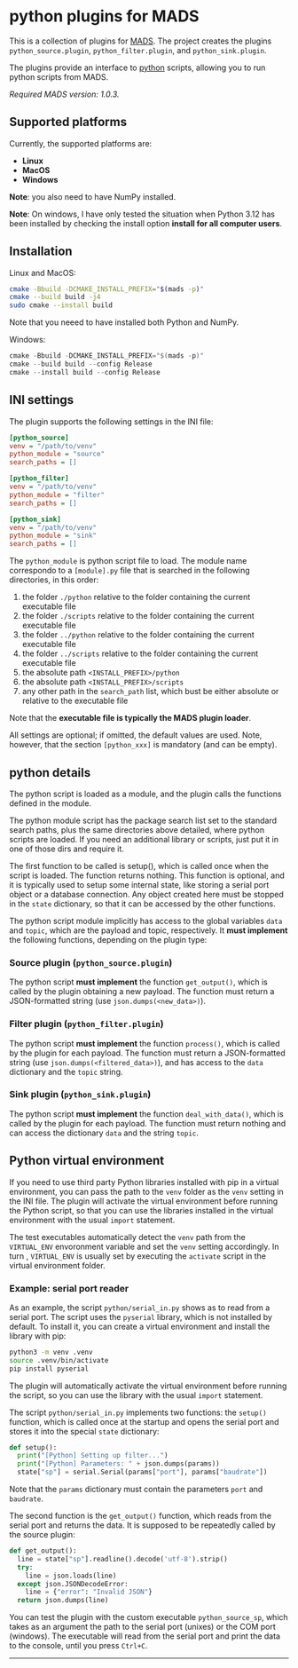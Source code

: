 # python plugins for MADS

This is a collection of plugins for [MADS](https://github.com/MADS-NET/MADS). The project creates the plugins `python_source.plugin`, `python_filter.plugin`, and `python_sink.plugin`.

The plugins provide an interface to [python](https://python.org) scripts, allowing you to run python scripts from MADS.

*Required MADS version: 1.0.3.*


## Supported platforms

Currently, the supported platforms are:

* **Linux** 
* **MacOS**
* **Windows**

**Note**: you also need to have NumPy installed.

**Note**: On windows, I have only tested the situation when Python 3.12 has been installed by checking the install option **install for all computer users**.


## Installation

Linux and MacOS:

```bash
cmake -Bbuild -DCMAKE_INSTALL_PREFIX="$(mads -p)"
cmake --build build -j4
sudo cmake --install build
```

Note that you neeed to have installed both Python and NumPy.


Windows:

```powershell
cmake -Bbuild -DCMAKE_INSTALL_PREFIX="$(mads -p)"
cmake --build build --config Release
cmake --install build --config Release
```


## INI settings

The plugin supports the following settings in the INI file:

```ini
[python_source]
venv = "/path/to/venv"
python_module = "source"
search_paths = []

[python_filter]
venv = "/path/to/venv"
python_module = "filter"
search_paths = []

[python_sink]
venv = "/path/to/venv"
python_module = "sink"
search_paths = []
```

The `python_module` is python script file to load. The module name correspondo to a `[module].py` file that is searched in the following directories, in this order:

1. the folder `./python` relative to the folder containing the current executable file
2. the folder `./scripts` relative to the folder containing the current executable file
3. the folder `../python` relative to the folder containing the current executable file
4. the folder `../scripts` relative to the folder containing the current executable file
5. the absolute path `<INSTALL_PREFIX>/python`
6. the absolute path `<INSTALL_PREFIX>/scripts`
7. any other path in the `search_path` list, which bust be either absolute or relative to the executable file

Note that the **executable file is typically the MADS plugin loader**.

All settings are optional; if omitted, the default values are used. Note, however, that the section `[python_xxx]` is mandatory (and can be empty).


## python details

The python script is loaded as a module, and the plugin calls the functions defined in the module.

The python module script has the package search list set to the standard search paths, plus the same directories above detailed, where python scripts are loaded. If you need an additional library or scripts, just put it in one of those dirs and require it.

The first function to be called is setup(), which is called once when the script is loaded. The function returns nothing. This function is optional, and it is typically used to setup some internal state, like storing a serial port object or a database connection. Any object created here must be stopped in the `state` dictionary, so that it can be accessed by the other functions.

The python script module implicitly has access to the global variables `data` and `topic`, which are the payload and topic, respectively. It **must implement** the following functions, depending on the plugin type:

### Source plugin (`python_source.plugin`)

The python script **must implement** the function `get_output()`, which is called by the plugin obtaining a new payload. The function must return a JSON-formatted string (use `json.dumps(<new_data>)`).

### Filter plugin (`python_filter.plugin`)

The python script **must implement** the function `process()`, which is called by the plugin for each payload. The function must return a JSON-formatted string (use `json.dumps(<filtered_data>)`), and has access to the `data` dictionary and the `topic` string.

### Sink plugin (`python_sink.plugin`)

The python script **must implement** the function `deal_with_data()`, which is called by the plugin for each payload. The function must return nothing and can access the dictionary `data` and the string `topic`.

## Python virtual environment

If you need to use third party Python libraries installed with pip in a virtual environment, you can pass the path to the `venv` folder as the `venv` setting in the INI file. The plugin will activate the virtual environment before running the Python script, so that you can use the libraries installed in the virtual environment with the usual `import` statement.

The test executables automatically detect the `venv` path from the `VIRTUAL_ENV` envoronment variable and set the `venv` setting accordingly. In turn , `VIRTUAL_ENV` is usually set by executing the `activate` script in the virtual environment folder.

### Example: serial port reader

As an example, the script `python/serial_in.py` shows as to read from a serial port. The script uses the `pyserial` library, which is not installed by default. To install it, you can create a virtual environment and install the library with pip:

```bash
python3 -m venv .venv
source .venv/bin/activate
pip install pyserial
```

The plugin will automatically activate the virtual environment before running the script, so you can use the library with the usual `import` statement.

The script `python/serial_in.py` implements two functions: the `setup()` function, which is called once at the startup and opens the serial port and stores it into the special `state` dictionary:

```python
def setup():
  print("[Python] Setting up filter...")
  print("[Python] Parameters: " + json.dumps(params))
  state["sp"] = serial.Serial(params["port"], params["baudrate"])
```

Note that the `params` dictionary must contain the parameters `port` and `baudrate`.

The second function is the `get_output()` function, which reads from the serial port and returns the data. It is supposed to be repeatedly called by the source plugin:

```python
def get_output():
  line = state["sp"].readline().decode('utf-8').strip()
  try:
    line = json.loads(line)
  except json.JSONDecodeError:
    line = {"error": "Invalid JSON"}
  return json.dumps(line)
```

You can test the plugin with the custom executable `python_source_sp`, which takes as an argument the path to the serial port (unixes) or the COM port (windows). The executable will read from the serial port and print the data to the console, until you press `Ctrl+C`.

---